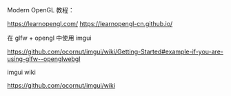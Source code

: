 Modern OpenGL 教程：

https://learnopengl.com/
https://learnopengl-cn.github.io/

在 glfw + opengl 中使用 imgui

https://github.com/ocornut/imgui/wiki/Getting-Started#example-if-you-are-using-glfw--openglwebgl

imgui wiki

https://github.com/ocornut/imgui/wiki
